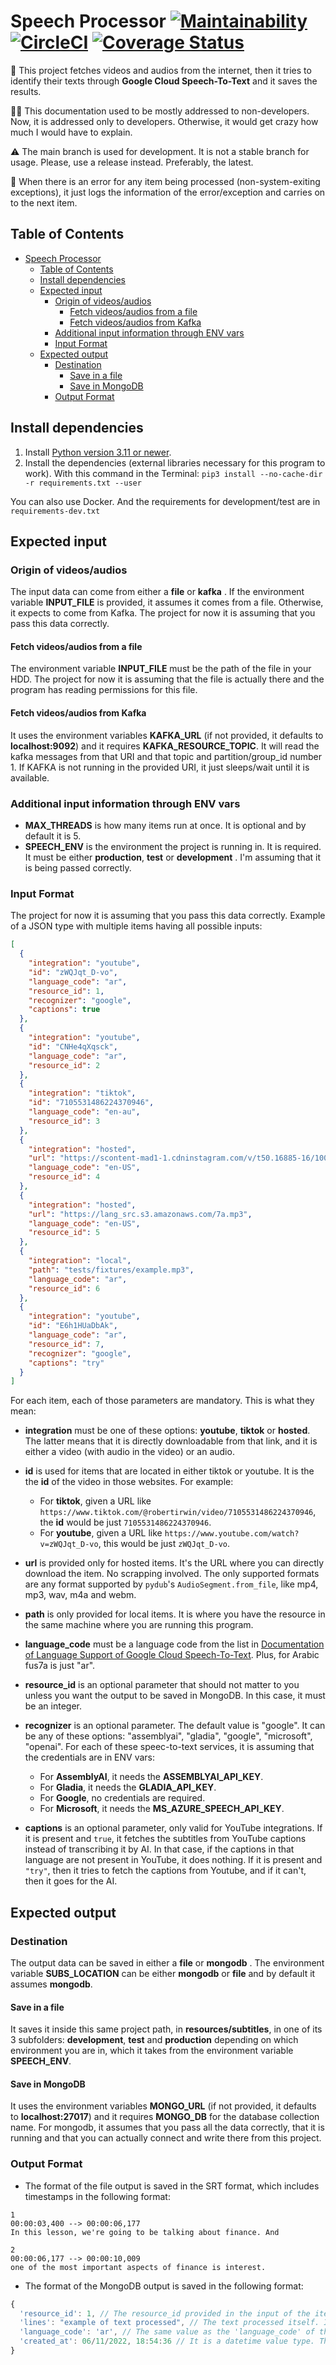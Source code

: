 # Speech Processor [![Maintainability](https://api.codeclimate.com/v1/badges/152b7d7c3208b39b8b0a/maintainability)](https://codeclimate.com/github/Martouta/speech_processor/maintainability) [![CircleCI](https://circleci.com/gh/Martouta/speech_processor.svg?style=svg)](https://app.circleci.com/pipelines/github/Martouta/speech_processor) [![Coverage Status](https://coveralls.io/repos/github/Martouta/speech_processor/badge.svg?branch=main)](https://coveralls.io/github/Martouta/speech_processor?branch=main)

📗 This project fetches videos and audios from the internet, then it tries to identify their texts through __Google Cloud Speech-To-Text__ and it saves the results.

🧑‍💻 This documentation used to be mostly addressed to non-developers. Now, it is addressed only to developers. Otherwise, it would get crazy how much I would have to explain.

⚠️ The main branch is used for development. It is not a stable branch for usage.
Please, use a release instead. Preferably, the latest.

🐞 When there is an error for any item being processed (non-system-exiting exceptions), it just logs the information of the error/exception and carries on to the next item.

## Table of Contents

- [Speech Processor](#speech-processor)
  - [Table of Contents](#table-of-contents)
  - [Install dependencies](#install-dependencies)
  - [Expected input](#expected-input)
    - [Origin of videos/audios](#origin-of-videos-audios)
      - [Fetch videos/audios from a file](#fetch-videos-audios-from-a-file)
      - [Fetch videos/audios from Kafka](#fetch-videos-audios-from-kafka)
    - [Additional input information through ENV vars](#additional-input-information-through-env-vars)
    - [Input Format](#input-format)
  - [Expected output](#expected-output)
    - [Destination](#destination)
      - [Save in a file](#save-in-a-file)
      - [Save in MongoDB](#save-in-mongodb)
    - [Output Format](#output-format)

## Install dependencies

1. Install [Python version 3.11 or newer](https://www.python.org/downloads/).
2. Install the dependencies (external libraries necessary for this program to work). With this command in the Terminal:
`pip3 install --no-cache-dir -r requirements.txt --user`

You can also use Docker. And the requirements for development/test are in `requirements-dev.txt`

## Expected input

### Origin of videos/audios

The input data can come from either a __file__ or __kafka__ . If the environment variable __INPUT_FILE__ is provided, it assumes it comes from a file. Otherwise, it expects to come from Kafka.
The project for now it is assuming that you pass this data correctly.

#### Fetch videos/audios from a file

The environment variable __INPUT_FILE__ must be the path of the file in your HDD.
The project for now it is assuming that the file is actually there and the program has reading permissions for this file.

#### Fetch videos/audios from Kafka

It uses the environment variables __KAFKA_URL__ (if not provided, it defaults to __localhost:9092__) and it requires __KAFKA_RESOURCE_TOPIC__.
It will read the kafka messages from that URI and that topic and partition/group_id number 1.
If KAFKA is not running in the provided URI, it just sleeps/wait until it is available.

### Additional input information through ENV vars

- __MAX_THREADS__ is how many items run at once. It is optional and by default it is 5.
- __SPEECH_ENV__ is the environment the project is running in. It is required. It must be either __production__, __test__ or __development__ . I'm assuming that it is being passed correctly.

### Input Format

The project for now it is assuming that you pass this data correctly.
Example of a JSON type with multiple items having all possible inputs:

```json
[
  {
    "integration": "youtube",
    "id": "zWQJqt_D-vo",
    "language_code": "ar",
    "resource_id": 1,
    "recognizer": "google",
    "captions": true
  },
  {
    "integration": "youtube",
    "id": "CNHe4qXqsck",
    "language_code": "ar",
    "resource_id": 2
  },
  {
    "integration": "tiktok",
    "id": "7105531486224370946",
    "language_code": "en-au",
    "resource_id": 3
  },
  {
    "integration": "hosted",
    "url": "https://scontent-mad1-1.cdninstagram.com/v/t50.16885-16/10000000_4897336923689152_6953647669213471758_n.mp4?efg=eyJ2ZW5jb2RlX3RhZyI6InZ0c192b2RfdXJsZ2VuLjEyODAuaWd0di5iYXNlbGluZSIsInFlX2dyb3VwcyI6IltcImlnX3dlYl9kZWxpdmVyeV92dHNfb3RmXCJdIn0&_nc_ht=scontent-mad1-1.cdninstagram.com&_nc_cat=104&_nc_ohc=OfiUjon4e6AAX8fa1iX&edm=ALQROFkBAAAA&vs=504042498033080_1629363706&_nc_vs=HBksFQAYJEdJQ1dtQURBa0s0YkdtWVJBQTRrc1pDMlVZQmdidlZCQUFBRhUAAsgBABUAGCRHSS1IaXhDdlJKbUlTdHdLQUNYaDgzbUpqb1JWYnZWQkFBQUYVAgLIAQAoABgAGwGIB3VzZV9vaWwBMRUAACbwmrGErMDmPxUCKAJDMywXQFeRBiTdLxsYEmRhc2hfYmFzZWxpbmVfMV92MREAdewHAA%3D%3D&ccb=7-5&oe=62AC1A5F&oh=00_AT9ijqEfW1SCDHUqt3KK79FNnZmlzE9lqGMEegg35y58VQ&_nc_sid=30a2ef",
    "language_code": "en-US",
    "resource_id": 4
  },
  {
    "integration": "hosted",
    "url": "https://lang_src.s3.amazonaws.com/7a.mp3",
    "language_code": "en-US",
    "resource_id": 5
  },
  {
    "integration": "local",
    "path": "tests/fixtures/example.mp3",
    "language_code": "ar",
    "resource_id": 6
  },
  {
    "integration": "youtube",
    "id": "E6h1HUaDbAk",
    "language_code": "ar",
    "resource_id": 7,
    "recognizer": "google",
    "captions": "try"
  }
]
```

For each item, each of those parameters are mandatory. This is what they mean:

- __integration__ must be one of these options: __youtube__, __tiktok__ or __hosted__. The latter means that it is directly downloadable from that link, and it is either a video (with audio in the video) or an audio.

- __id__ is used for items that are located in either tiktok or youtube. It is the the __id__ of the video in those websites. For example:
  - For __tiktok__, given a URL like `https://www.tiktok.com/@robertirwin/video/7105531486224370946`, the __id__ would be just `7105531486224370946`.
  - For __youtube__, given a URL like `https://www.youtube.com/watch?v=zWQJqt_D-vo`, this would be just `zWQJqt_D-vo`.

- __url__ is provided only for hosted items. It's the URL where you can directly download the item. No scrapping involved. The only supported formats are any format supported by `pydub`'s `AudioSegment.from_file`, like mp4, mp3, wav, m4a and webm.

- __path__ is only provided for local items. It is where you have the resource in the same machine where you are running this program.

- __language_code__ must be a language code from the list in [Documentation of Language Support of Google Cloud Speech-To-Text](https://cloud.google.com/speech-to-text/docs/languages). Plus, for Arabic fus7a is just "ar".

- __resource_id__ is an optional parameter that should not matter to you unless you want the output to be saved in MongoDB. In this case, it must be an integer.

- __recognizer__ is an optional parameter. The default value is "google". It can be any of these options: "assemblyai", "gladia", "google", "microsoft", "openai". For each of these speec-to-text services, it is assuming that the credentials are in ENV vars:
  - For __AssemblyAI__, it needs the __ASSEMBLYAI_API_KEY__.
  - For __Gladia__, it needs the __GLADIA_API_KEY__.
  - For __Google__, no credentials are required.
  - For __Microsoft__, it needs the __MS_AZURE_SPEECH_API_KEY__.

- __captions__ is an optional parameter, only valid for YouTube integrations. If it is present and `true`, it fetches the subtitles from YouTube captions instead of transcribing it by AI. In that case, if the captions in that language are not present in YouTube, it does nothing.
If it is present and `"try"`, then it tries to fetch the captions from Youtube, and if it can't, then it goes for the AI.

## Expected output

### Destination

The output data can be saved in either a __file__ or __mongodb__ .
The environment variable __SUBS_LOCATION__ can be either __mongodb__ or __file__ and by default it assumes __mongodb__.

#### Save in a file

It saves it inside this same project path, in __resources/subtitles__, in one of its 3 subfolders: __development__, __test__ and __production__ depending on which environment you are in, which it takes from the environment variable __SPEECH_ENV__.

#### Save in MongoDB

It uses the environment variables __MONGO_URL__ (if not provided, it defaults to __localhost:27017__) and it requires __MONGO_DB__ for the database collection name.
For mongodb, it assumes that you pass all the data correctly, that it is running and that you can actually connect and write there from this project.

### Output Format

- The format of the file output is saved in the SRT format, which includes timestamps in the following format:

```srt
1
00:00:03,400 --> 00:00:06,177
In this lesson, we're going to be talking about finance. And

2
00:00:06,177 --> 00:00:10,009
one of the most important aspects of finance is interest.

```

- The format of the MongoDB output is saved in the following format:

```javascript
{
  'resource_id': 1, // The resource_id provided in the input of the item. If not provided, it default to -1.
  'lines': "example of text processed", // The text processed itself. It is saved in an array of strings.
  'language_code': 'ar', // The same value as the 'language_code' of the input given for this item.
  'created_at': 06/11/2022, 18:54:36 // It is a datetime value type. The current datetime (in UTC) at the moment the text is saved.
}
```
